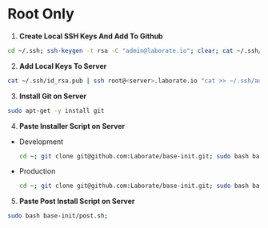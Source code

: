 # Root Only

1. **Create Local SSH Keys And Add To Github**
```bash
cd ~/.ssh; ssh-keygen -t rsa -C "admin@laborate.io"; clear; cat ~/.ssh/id_rsa.pub;
```

2. **Add Local Keys To Server**
```bash
cat ~/.ssh/id_rsa.pub | ssh root@<server>.laborate.io "cat >> ~/.ssh/authorized_keys"
```

3. **Install Git on Server**
```bash
sudo apt-get -y install git
```

4. **Paste Installer Script on Server**
  - Development

      ```bash
      cd ~; git clone git@github.com:Laborate/base-init.git; sudo bash base-init/init.sh dev;
      ```
  - Production

      ```bash
      cd ~; git clone git@github.com:Laborate/base-init.git; sudo bash base-init/init.sh;
      ```

5. **Paste Post Install Script on Server**
```bash
sudo bash base-init/post.sh;
```
